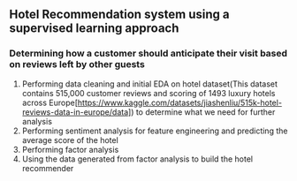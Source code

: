 ## Hotel Recommendation system using a supervised learning approach
### Determining how a customer should anticipate their visit based on reviews left by other guests 
1. Performing data cleaning and initial EDA on hotel dataset(This dataset contains 515,000 customer reviews and scoring of 1493 luxury hotels across Europe[https://www.kaggle.com/datasets/jiashenliu/515k-hotel-reviews-data-in-europe/data]) to determine what we need for further analysis
2. Performing sentiment analysis for feature engineering and predicting the average score of the hotel
3. Performing factor analysis
4. Using the data generated from factor analysis to build the hotel recommender 
